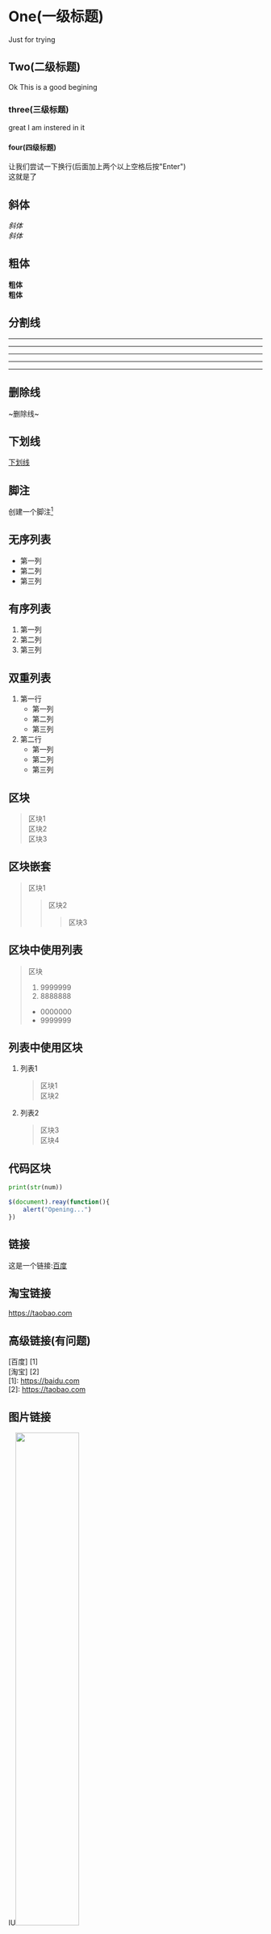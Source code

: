 # One(一级标题)
Just for trying
## Two(二级标题)
Ok This is a good begining
### three(三级标题)
great I am instered in it
#### four(四级标题)

让我们尝试一下换行(后面加上两个以上空格后按"Enter")  
这就是了
## 斜体
*斜体*  
_斜体_  
## 粗体
**粗体**  
__粗体__
## 分割线
* * *
***
******
- - -
--------
## 删除线
~删除线~

## 下划线  
<u> 下划线 </u>

## 脚注  
创建一个脚注[^1]  
[^1]: 这是一个脚注

## 无序列表
* 第一列
* 第二列
* 第三列
## 有序列表
1. 第一列
2. 第二列
3. 第三列
## 双重列表
1. 第一行  
    * 第一列
    * 第二列
    * 第三列
2. 第二行  
    * 第一列
    * 第二列
    * 第三列
 
## 区块
>区块1  
>区块2  
>区块3  
## 区块嵌套
 >区块1
 >>区块2
 >>>区块3
## 区块中使用列表
>区块
> 1. 9999999
> 2. 8888888
> * 0000000
> * 9999999

## 列表中使用区块
1. 列表1
    > 区块1  
    > 区块2  
2. 列表2
    > 区块3  
    > 区块4  

## 代码区块
```python
print(str(num))
```
```JavaScript
$(document).reay(function(){
    alert("Opening...")
})
```

## 链接
这是一个链接:[百度](https://baidu.com)

## 淘宝链接
<https://taobao.com>

## 高级链接(有问题)
[百度] [1]  
[淘宝] [2]  
[1]: https://baidu.com  
[2]: https://taobao.com

## 图片链接
IU<img src="C:/Users/Acer/Desktop/timg.jpg" width="50%">

